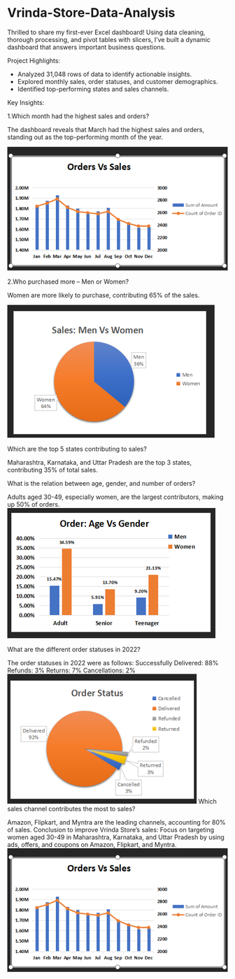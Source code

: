 # Vrinda-Store-Data-Analysis

Thrilled to share my first-ever Excel dashboard! Using data cleaning, thorough processing, and pivot tables with slicers, I’ve built a dynamic dashboard that answers important business questions.

Project Highlights:
- Analyzed 31,048 rows of data to identify actionable insights.
- Explored monthly sales, order statuses, and customer demographics.
- Identified top-performing states and sales channels.


Key Insights:

1.Which month had the highest sales and orders?
  
  The dashboard reveals that March had the highest sales and orders, standing out as the top-performing month of the year. 
  
  ![image alt](https://github.com/ArjunKasargod/Vrinda-Store-Data-Analysis/blob/main/Order%20vs%20sales.png?raw=true)

  
  
2.Who purchased more – Men or Women?

Women are more likely to purchase, contributing 65% of the sales.

![image alt](https://github.com/ArjunKasargod/Vrinda-Store-Data-Analysis/blob/main/Men%20vs%20Women.png?raw=true)



Which are the top 5 states contributing to sales?

Maharashtra, Karnataka, and Uttar Pradesh are the top 3 states, contributing 35% of total sales.

What is the relation between age, gender, and number of orders?

Adults aged 30-49, especially women, are the largest contributors, making up 50% of orders.
![image alt](https://github.com/ArjunKasargod/Vrinda-Store-Data-Analysis/blob/main/Age%20vs%20Gender.png?raw=true)

What are the different order statuses in 2022?

The order statuses in 2022 were as follows:
Successfully Delivered: 88%
Refunds: 3%
Returns: 7%
Cancellations: 2%
![image alt](https://github.com/ArjunKasargod/Vrinda-Store-Data-Analysis/blob/main/Order%20Status.png?raw=true)
Which sales channel contributes the most to sales?

Amazon, Flipkart, and Myntra are the leading channels, accounting for 80% of sales.
Conclusion to improve Vrinda Store’s sales:
Focus on targeting women aged 30-49 in Maharashtra, Karnataka, and Uttar Pradesh by using ads, offers, and coupons on Amazon, Flipkart, and Myntra.
![image alt](https://github.com/ArjunKasargod/Vrinda-Store-Data-Analysis/blob/main/Order%20vs%20sales.png?raw=true)
